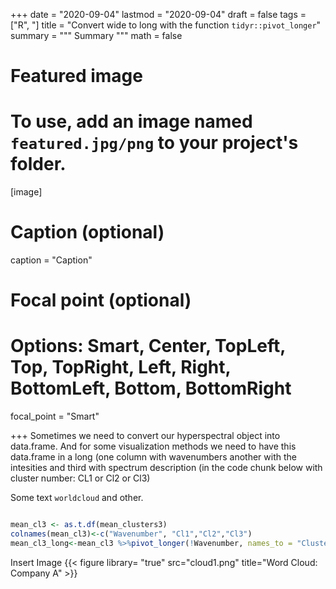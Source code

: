 +++
date = "2020-09-04"
lastmod = "2020-09-04"
draft = false
tags = ["R", "]
title = "Convert wide to long with the function `tidyr::pivot_longer`"
summary = """
Summary
"""
math = false

# Featured image
# To use, add an image named `featured.jpg/png` to your project's folder. 
[image]
  # Caption (optional)
  caption = "Caption"
  
  # Focal point (optional)
  # Options: Smart, Center, TopLeft, Top, TopRight, Left, Right, BottomLeft, Bottom, BottomRight
  focal_point = "Smart"

+++
Sometimes we need to convert our hyperspectral object into data.frame. And for some visualization methods we need to have this data.frame in a long (one column with wavenumbers another with the intesities and third with spectrum description (in the code chunk below with cluster number: CL1 or Cl2 or Cl3)

Some text `worldcloud` and other.

```r

mean_cl3 <- as.t.df(mean_clusters3)
colnames(mean_cl3)<-c("Wavenumber", "Cl1","Cl2","Cl3")
mean_cl3_long<-mean_cl3 %>%pivot_longer(!Wavenumber, names_to = "Cluster", values_to = "mean")

```

Insert Image
{{< figure library= "true" src="cloud1.png" title="Word Cloud: Company A" >}}
